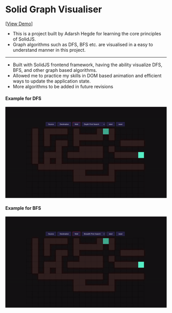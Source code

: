 # Solid Graph Visualiser

[[View Demo](https://adarshhegde.github.io/solid-graph-visualiser/)]

* This is a project built by Adarsh Hegde for learning the core principles of SolidJS.
* Graph algorithms such as DFS, BFS etc. are visualised in a easy to understand manner in this project.
-----
- Built with SolidJS frontend framework, having the ability visualize DFS, BFS, and other graph based algorithms.
- Allowed me to practice my skills in DOM based animation and efficient ways to update the application state.
- More algorithms to be added in future revisions

#### Example for DFS

![Example ](./assets/example.gif)  


#### Example for BFS

![Example ](./assets/example-bfs.gif)  
